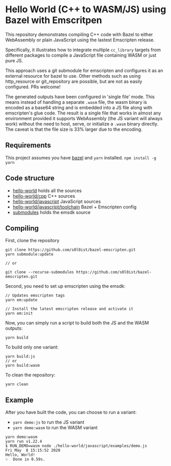 # Hello World (C++ to WASM/JS) using Bazel with Emscritpen

This repository demonstrates compiling C++ code with Bazel to either WebAssembly or plain JavaScript using the lastest Emscripten release.

Specifically, it illustrates how to integrate multiple `cc_library` targets from different packages to compile a JavaScript file containing WASM or just pure JS.

This approach uses a git submodule for emscripten and configures it as an external resource for bazel to use. Other methods such as using http_resource or git_repository are possible, but are not as easily configured. PRs welcome!

The generated outputs have been configured in 'single file' mode. This means instead of handling a separate `.wasm` file, the wasm binary is encoded as a base64 string and is embedded into a JS file along with emscripten's glue code. The result is a single file that works in almost any environment provided it supports WebAssembly (the JS variant will always work) without the need to host, serve, or initialize a `.wasm` binary directly. The caveat is that the file size is 33% larger due to the encoding.

## Requirements

This project assumes you have [bazel](https://docs.bazel.build/versions/master/install.html) and `yarn` installed.
`npm install -g yarn`

## Code structure

- [hello-world](hello-world) holds all the sources
- [hello-world/cpp](hello-world/cpp) C++ sources
- [hello-world/javascript](hello-world/javascript) JavaScript sources
- [hello-world/javascript/toolchain](hello-world/javascript/toolchain) Bazel + Emscripten config
- [submodules](submodules) holds the emsdk source

## Compiling

First, clone the repository

```
git clone https://github.com/s0l0ist/bazel-emscripten.git
yarn submodule:update

// or

git clone --recurse-submodules https://github.com/s0l0ist/bazel-emscripten.git
```

Second, you need to set up emscripten using the emsdk:

```
// Updates emscripten tags
yarn em:update

// Install the latest emscripten release and activate it
yarn em:init
```

Now, you can simply run a script to build both the JS and the WASM outputs:

```
yarn build
```

To build only one variant:

```
yarn build:js
// or
yarn build:wasm
```

To clean the repository:

```
yarn clean
```

## Example

After you have built the code, you can choose to run a variant:

- `yarn demo:js` to run the JS variant
- `yarn demo:wasm` to run the WASM variant

```
yarn demo:wasm
yarn run v1.22.4
$ RUN_DEMO=wasm node ./hello-world/javascript/examples/demo.js
Fri May  8 15:15:52 2020
Hello, World!
✨  Done in 0.59s.
```
